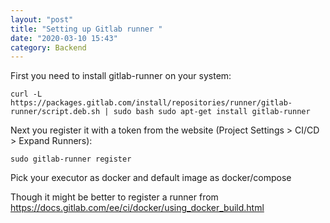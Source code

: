 ```yaml
---
layout: "post"
title: "Setting up Gitlab runner "
date: "2020-03-10 15:43"
category: Backend
---
```

First you need to install gitlab-runner on your system:

`curl -L https://packages.gitlab.com/install/repositories/runner/gitlab-runner/script.deb.sh | sudo bash
sudo apt-get install gitlab-runner`

Next you register it with a token from the website (Project Settings > CI/CD > Expand Runners):

`sudo gitlab-runner register`

Pick your executor as docker and default image as docker/compose

Though it might be better to register a runner from https://docs.gitlab.com/ee/ci/docker/using_docker_build.html
